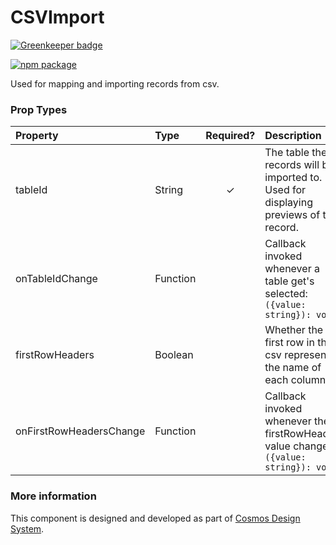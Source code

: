 # CSVImport

[![Greenkeeper badge](https://badges.greenkeeper.io/entercosmos/csv-import.svg)](https://greenkeeper.io/)

[![npm package][npm-badge]][npm]

Used for mapping and importing records from csv.

[npm-badge]: https://img.shields.io/npm/v/npm-package.png?style=flat-square
[npm]: https://www.npmjs.org/package/npm-package

### Prop Types

| Property | Type | Required? | Description |
|:---|:---|:---:|:---|
| tableId | String | ✓ | The table the records will be imported to. Used for displaying previews of the record. |
| onTableIdChange | Function |  | Callback invoked whenever a table get's selected: `({value: string}): void` |
| firstRowHeaders | Boolean | | Whether the first row in the csv represents the name of each column |
| onFirstRowHeadersChange | Function | | Callback invoked whenever the firstRowHeaders value changes  `({value: string}): void` |
### More information

This component is designed and developed as part of [Cosmos Design System][cmds]. 

[cmds]: https://github.com/entercosmos/cosmos
[npm-badge]: https://img.shields.io/npm/v/@cmds/single-select-field.svg
[npm]: https://www.npmjs.org/package/@cmds/single-select-field
